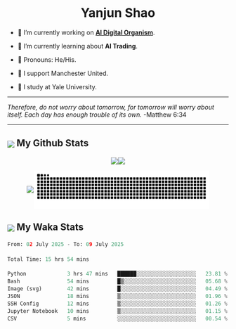 

<h1 align="center">Yanjun Shao</h1>

- 🐒 I’m currently working on **[AI Digital Organism](https://github.com/genbio-ai/AIDO)**.

- 🦧 I’m currently learning about **AI Trading**.

- 🦍 Pronouns: He/His.

- 👹 I support Manchester United.

- 🐶 I study at Yale University.

---

<i> Therefore, do not worry about tomorrow, for tomorrow will worry about itself. Each day has enough trouble of its own. </i> -Matthew 6:34

---

<h2><img src="https://emojis.slackmojis.com/emojis/images/1579216111/7550/pikachu_wave.gif?1579216111" align="center" width="28" /> My Github Stats</h2>

<p align="center"><img align="center" src = "https://github-readme-stats.vercel.app/api?username=super-dainiu&show_icons=true&count_private=true&theme=tokyonight&hide=issues&line_height=30" width="400px"><img align="center" src = "https://github-readme-streak-stats.herokuapp.com/?user=super-dainiu&theme=tokyonight" width="400px"></p>

<p align="center"><img align="center" width="400px" src="https://github-readme-stats.vercel.app/api/top-langs/?username=super-dainiu&layout=compact&theme=tokyonight&hide=html,tex,jupyter%20notebook"><img align="center" width="400px" src="https://github.com/super-dainiu/super-dainiu/blob/output/github-contribution-grid-snake.svg"></p>

<h2><img src="https://emojis.slackmojis.com/emojis/images/1579216111/7550/pikachu_wave.gif?1579216111" align="center" width="28" /> My Waka Stats</h2>

<!--START_SECTION:waka-->

```python
From: 02 July 2025 - To: 09 July 2025

Total Time: 15 hrs 54 mins

Python             3 hrs 47 mins   ██████░░░░░░░░░░░░░░░░░░░   23.81 %
Bash               54 mins         █▒░░░░░░░░░░░░░░░░░░░░░░░   05.68 %
Image (svg)        42 mins         █░░░░░░░░░░░░░░░░░░░░░░░░   04.49 %
JSON               18 mins         ▒░░░░░░░░░░░░░░░░░░░░░░░░   01.96 %
SSH Config         12 mins         ▒░░░░░░░░░░░░░░░░░░░░░░░░   01.26 %
Jupyter Notebook   10 mins         ▒░░░░░░░░░░░░░░░░░░░░░░░░   01.15 %
CSV                5 mins          ░░░░░░░░░░░░░░░░░░░░░░░░░   00.54 %
```

<!--END_SECTION:waka-->
